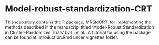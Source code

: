 # Model-robust-standardization-CRT
This repository contains the R package, MRStdCRT, for implementing the methods described in the manuscript titled ‘Model-Robust Standardization in Cluster-Randomized Trials’ by Li et al.. A tutorial for using the package can be found at introduction.Rmd under vignettes folder. 
